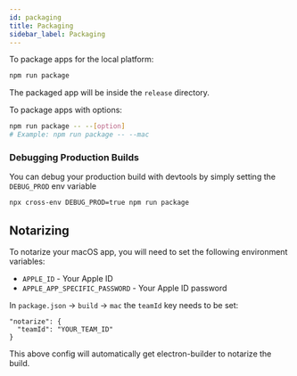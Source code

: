 ```yaml
---
id: packaging
title: Packaging
sidebar_label: Packaging
---
```


To package apps for the local platform:

```bash
npm run package
```

The packaged app will be inside the `release` directory.

To package apps with options:

```bash
npm run package -- --[option]
# Example: npm run package -- --mac
```

### Debugging Production Builds

You can debug your production build with devtools by simply setting the `DEBUG_PROD` env variable

```bash
npx cross-env DEBUG_PROD=true npm run package
```

## Notarizing

To notarize your macOS app, you will need to set the following environment variables:

- `APPLE_ID` - Your Apple ID
- `APPLE_APP_SPECIFIC_PASSWORD` - Your Apple ID password

In `package.json` -> `build` -> `mac` the `teamId` key needs to be set:

```
"notarize": {
  "teamId": "YOUR_TEAM_ID"
}
```

This above config will automatically get electron-builder to notarize the build.
